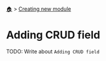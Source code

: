 <!--startTocHeader-->
[🏠](../README.md) > [Creating new module](README.md)
# Adding CRUD field
<!--endTocHeader-->

TODO: Write about `Adding CRUD field`

<!--startTocSubTopic-->
<!--endTocSubTopic-->